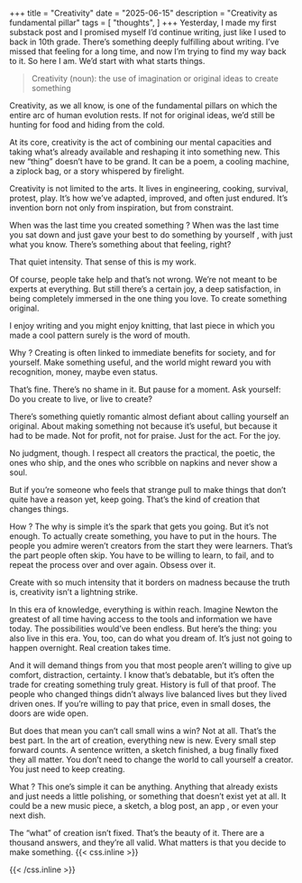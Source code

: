 +++
title = "Creativity"
date = "2025-06-15"
description = "Creativity as fundamental pillar"
tags = [
    "thoughts",
]
+++
Yesterday, I made my first substack post and I promised myself I’d continue writing, just like I used to back in 10th grade. There’s something deeply fulfilling about writing. I’ve missed that feeling for a long time, and now I’m trying to find my way back to it. So here I am. We’d start with what starts things.

>Creativity (noun): the use of imagination or original ideas to create something

Creativity, as we all know, is one of the fundamental pillars on which the entire arc of human evolution rests.
If not for original ideas, we’d still be hunting for food and hiding from the cold.

At its core, creativity is the act of combining our mental capacities and taking what’s already available and reshaping it into something new.
This new “thing” doesn’t have to be grand. It can be a poem, a cooling machine, a ziplock bag, or a story whispered by firelight.

Creativity is not limited to the arts. It lives in engineering, cooking, survival, protest, play. It’s how we’ve adapted, improved, and often just endured.
It’s invention born not only from inspiration, but from constraint.

When was the last time you created something ? When was the last time you sat down and just gave your best to do something by yourself , with just what you know. There’s something about that feeling, right?

That quiet intensity. That sense of this is my work.

Of course, people take help and that’s not wrong. We’re not meant to be experts at everything.
But still there’s a certain joy, a deep satisfaction, in being completely immersed in the one thing you love.
To create something original.

I enjoy writing and you might enjoy knitting, that last piece in which you made a cool pattern surely is the word of mouth.

Why ?
Creating is often linked to immediate benefits for society, and for yourself.
Make something useful, and the world might reward you with recognition, money, maybe even status.

That’s fine. There’s no shame in it. But pause for a moment.
Ask yourself: Do you create to live, or live to create?

There’s something quietly romantic almost defiant about calling yourself an original.
About making something not because it’s useful, but because it had to be made.
Not for profit, not for praise. Just for the act. For the joy.

No judgment, though. I respect all creators the practical, the poetic, the ones who ship, and the ones who scribble on napkins and never show a soul.

But if you’re someone who feels that strange pull to make things that don’t quite have a reason yet, keep going.
That’s the kind of creation that changes things.

How ?
The why is simple it’s the spark that gets you going. But it’s not enough. To actually create something, you have to put in the hours. The people you admire weren’t creators from the start they were learners. That’s the part people often skip. You have to be willing to learn, to fail, and to repeat the process over and over again. Obsess over it.

Create with so much intensity that it borders on madness because the truth is, creativity isn’t a lightning strike.

In this era of knowledge, everything is within reach. Imagine Newton the greatest of all time having access to the tools and information we have today. The possibilities would’ve been endless. But here’s the thing: you also live in this era. You, too, can do what you dream of. It’s just not going to happen overnight. Real creation takes time.

And it will demand things from you that most people aren’t willing to give up comfort, distraction, certainty. I know that’s debatable, but it’s often the trade for creating something truly great. History is full of that proof. The people who changed things didn’t always live balanced lives but they lived driven ones. If you’re willing to pay that price, even in small doses, the doors are wide open.

But does that mean you can’t call small wins a win? Not at all. That’s the best part. In the art of creation, everything new is new. Every small step forward counts. A sentence written, a sketch finished, a bug finally fixed they all matter. You don’t need to change the world to call yourself a creator. You just need to keep creating.

What ?
This one’s simple it can be anything. Anything that already exists and just needs a little polishing, or something that doesn’t exist yet at all. It could be a new music piece, a sketch, a blog post, an app , or even your next dish.

The “what” of creation isn’t fixed. That’s the beauty of it. There are a thousand answers, and they’re all valid. What matters is that you decide to make something.
{{< css.inline >}}
<style>
.canon { background: white; width: 100%; height: auto; }
</style>
{{< /css.inline >}}